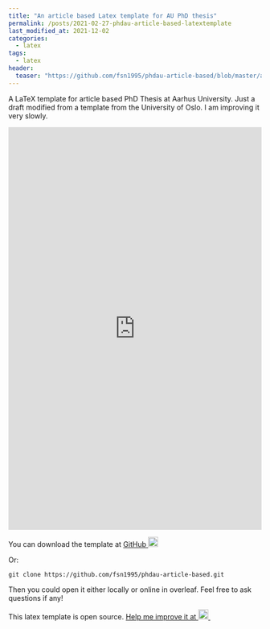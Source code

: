 ```yaml
---
title: "An article based Latex template for AU PhD thesis"
permalink: /posts/2021-02-27-phdau-article-based-latextemplate
last_modified_at: 2021-12-02
categories:
  - latex
tags:
  - latex
header:
  teaser: "https://github.com/fsn1995/phdau-article-based/blob/master/au%20logo/AU_LOGO/DK/blue/aulogo_dk_var1_blaa.png?raw=true" 
---
```


A LaTeX template for article based PhD Thesis at Aarhus University. Just a draft modified from a template from the University of Oslo.
I am improving it very slowly.


<iframe src="https://nbviewer.jupyter.org/github/fsn1995/phdau-article-based/blob/master/au_theis_template.pdf" height="800px" width="100%" style="border:none;"></iframe>


<p>You can download the template at <a href="https://github.com/fsn1995/phdau-article-based/archive/refs/heads/master.zip">GitHub
<img src="https://cdn.icon-icons.com/icons2/692/PNG/512/seo-social-web-network-internet_12_icon-icons.com_61498.png" width="20"/>
</a></p>


Or:
```git
git clone https://github.com/fsn1995/phdau-article-based.git
```
Then you could open it either locally or online in overleaf.
Feel free to ask questions if any!

<p>This latex template is open source. <a href="https://github.com/fsn1995/phdau-article-based">Help me improve it at
<img src="https://cdn.jsdelivr.net/gh/devicons/devicon/icons/github/github-original-wordmark.svg" width="20"/>
<img src="https://cdn.icon-icons.com/icons2/2551/PNG/512/external_link_icon_152846.png" width="10"/>
</a></p>

